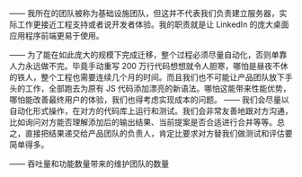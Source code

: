 ——
我所在的团队被称为基础设施团队，但这并不代表我们负责建立服务器，实际工作更接近工程支持或者说开发者体验。我的职责就是让 LinkedIn 的庞大桌面应用程序前端更易于使用。

——
为了能在如此庞大的规模下完成迁移，整个过程必须尽量自动化，否则单靠人力永远做不完。毕竟手动重写 200 万行代码想想就令人胆寒，哪怕是昼夜不休的铁人，整个工程也需要连续几个月的时间。而且我们也不可能让产品团队放下手头的工作，全部跑去为原有 JS 代码添加漂亮的新语法。哪怕这能带来性能优势，哪怕能改善最终用户的体验，我们也得考虑实现成本的问题。
——
我们会尽量以自动化形式操作，在对方的代码库上运行和测试。我们会非常友善地跟对方沟通，比如询问对方能否理解添加后的输出结果、当前提案是否合适进行合并等等。总之，直接把结果递交给产品团队的负责人，肯定比要求对方替我们做测试和评估要简单得多。

——
吞吐量和功能数量带来的维护团队的数量

